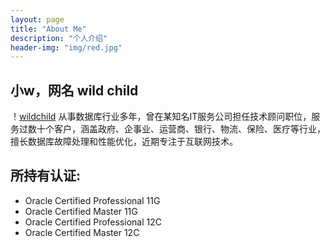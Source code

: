 ```yaml
---
layout: page
title: "About Me"
description: "个人介绍" 
header-img: "img/red.jpg"
---
```


## 小w，网名 wild child
！[wildchild](https://wx2.sinaimg.cn/mw1024/891ecf4fly1fr35x8yr8cj20pk0pkqo6.jpg)
从事数据库行业多年，曾在某知名IT服务公司担任技术顾问职位，服务过数十个客户，涵盖政府、企事业、运营商、银行、物流、保险、医疗等行业，擅长数据库故障处理和性能优化，近期专注于互联网技术。

## 所持有认证:
- Oracle Certified Professional 11G
- Oracle Certified Master 11G
- Oracle Certified Professional 12C
- Oracle Certified Master 12C







